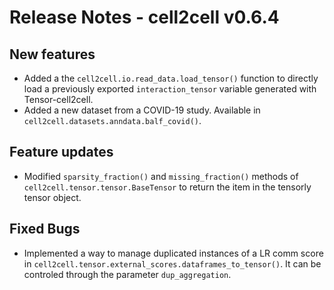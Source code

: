 # Release Notes - cell2cell v0.6.4

## New features
- Added a the ```cell2cell.io.read_data.load_tensor()``` function to directly load a previously
 exported ```interaction_tensor``` variable generated with Tensor-cell2cell.
- Added a new dataset from a COVID-19 study. Available in ```cell2cell.datasets.anndata.balf_covid()```.

## Feature updates
- Modified ```sparsity_fraction()``` and ```missing_fraction()``` methods of ```cell2cell.tensor.tensor.BaseTensor``` to return
the item in the tensorly tensor object.
 
## Fixed Bugs
- Implemented a way to manage duplicated instances of a LR comm score in ```cell2cell.tensor.external_scores.dataframes_to_tensor()```.
It can be controled through the parameter ```dup_aggregation```.